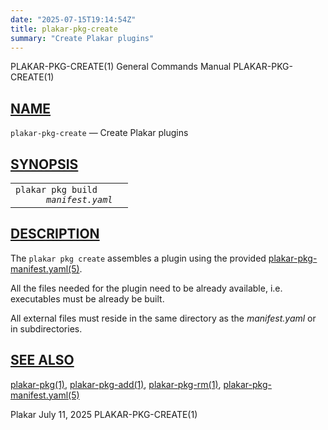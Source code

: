 ```yaml
---
date: "2025-07-15T19:14:54Z"
title: plakar-pkg-create
summary: "Create Plakar plugins"
---
```

<div class="head" role="doc-pageheader" aria-label="Manual header
  line"><span class="head-ltitle">PLAKAR-PKG-CREATE(1)</span>
  <span class="head-vol">General Commands Manual</span>
  <span class="head-rtitle">PLAKAR-PKG-CREATE(1)</span></div>
<main class="manual-text">
<section class="Sh">
<h2 class="Sh" id="NAME"><a class="permalink" href="#NAME">NAME</a></h2>
<p class="Pp"><code class="Nm">plakar-pkg-create</code> &#x2014;
    <span class="Nd" role="doc-subtitle">Create Plakar plugins</span></p>
</section>
<section class="Sh">
<h2 class="Sh" id="SYNOPSIS"><a class="permalink" href="#SYNOPSIS">SYNOPSIS</a></h2>
<table class="Nm">
  <tr>
    <td><code class="Nm">plakar pkg build
      <var class="Ar">manifest.yaml</var></code></td>
    <td></td>
  </tr>
</table>
</section>
<section class="Sh">
<h2 class="Sh" id="DESCRIPTION"><a class="permalink" href="#DESCRIPTION">DESCRIPTION</a></h2>
<p class="Pp">The <code class="Nm">plakar pkg create</code> assembles a plugin
    using the provided
    <a class="Xr" href="../plakar-pkg-manifest.yaml/" aria-label="plakar-pkg-manifest.yaml,
    section 5">plakar-pkg-manifest.yaml(5)</a>.</p>
<p class="Pp">All the files needed for the plugin need to be already available,
    i.e. executables must be already be built.</p>
<p class="Pp">All external files must reside in the same directory as the
    <var class="Ar">manifest.yaml</var> or in subdirectories.</p>
</section>
<section class="Sh">
<h2 class="Sh" id="SEE_ALSO"><a class="permalink" href="#SEE_ALSO">SEE
  ALSO</a></h2>
<p class="Pp"><a class="Xr" href="../plakar-pkg/" aria-label="plakar-pkg,
    section 1">plakar-pkg(1)</a>,
    <a class="Xr" href="../plakar-pkg-add/" aria-label="plakar-pkg-add, section
    1">plakar-pkg-add(1)</a>,
    <a class="Xr" href="../plakar-pkg-rm/" aria-label="plakar-pkg-rm, section
    1">plakar-pkg-rm(1)</a>,
    <a class="Xr" href="../plakar-pkg-manifest.yaml/" aria-label="plakar-pkg-manifest.yaml,
    section 5">plakar-pkg-manifest.yaml(5)</a></p>
</section>
</main>
<div class="foot" role="doc-pagefooter" aria-label="Manual footer
  line"><span class="foot-left">Plakar</span> <span class="foot-date">July 11,
  2025</span> <span class="foot-right">PLAKAR-PKG-CREATE(1)</span></div>
